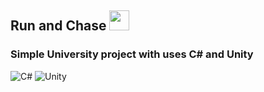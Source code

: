 <h2> Run and Chase </a> 
<img src="(https://i.gifer.com/S4Yk.gif)" height="32"/></h2>

 <h3>Simple University project with uses C# and Unity </h3>
 
![C#](https://img.shields.io/badge/c#-%23ED8B00.svg?style=for-the-badge&logo=c#&logoColor=white)
![Unity](https://img.shields.io/badge/unity-%230095D5.svg?style=for-the-badge&logo=unity&logoColor=black)
